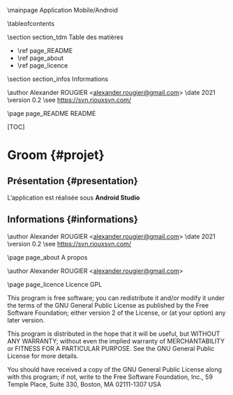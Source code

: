 \mainpage Application Mobile/Android

\tableofcontents

\section section_tdm Table des matières
- \ref page_README
- \ref page_about
- \ref page_licence

\section section_infos Informations

\author Alexander ROUGIER <<alexander.rougier@gmail.com>>
\date 2021
\version 0.2
\see https://svn.riouxsvn.com/


\page page_README README

[TOC]

# Groom {#projet}

## Présentation {#presentation}

L’application est réalisée sous **Android Studio**

## Informations {#informations}

\author Alexander ROUGIER <<alexander.rougier@gmail.com>>
\date 2021
\version 0.2
\see https://svn.riouxsvn.com/


\page page_about A propos

\author Alexander ROUGIER <<alexander.rougier@gmail.com>>


\page page_licence Licence GPL

This program is free software; you can redistribute it and/or modify
it under the terms of the GNU General Public License as published by
the Free Software Foundation; either version 2 of the License, or
(at your option) any later version.

This program is distributed in the hope that it will be useful,
but WITHOUT ANY WARRANTY; without even the implied warranty of
MERCHANTABILITY or FITNESS FOR A PARTICULAR PURPOSE. See the
GNU General Public License for more details.

You should have received a copy of the GNU General Public License
along with this program; if not, write to the Free Software
Foundation, Inc., 59 Temple Place, Suite 330, Boston, MA 02111-1307 USA
